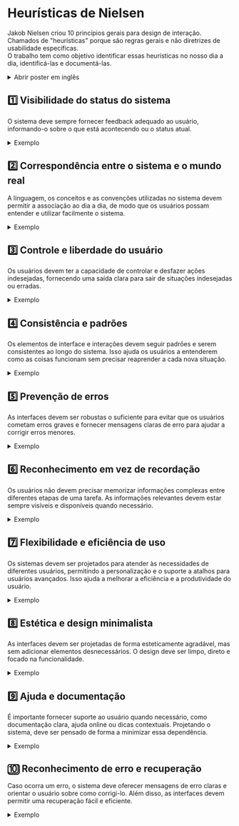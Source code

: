 # Heurísticas de Nielsen

Jakob Nielsen criou 10 princípios gerais para design de interação. <br> Chamados de "heurísticas" porque são regras gerais e não diretrizes de usabilidade específicas.
<br> O trabalho tem como objetivo identificar essas heurísticas no nosso dia a dia, identificá-las e documentá-las.

<details>
   <summary>Abrir poster em inglês</summary>
   <br>
   
   ![Heuristic](https://user-images.githubusercontent.com/100284976/223221850-5b342ffc-a610-40b4-a108-62c43bf8faa6.png)
</details>

## 1️⃣ Visibilidade do status do sistema
O sistema deve sempre fornecer feedback adequado ao usuário, informando-o sobre o que está acontecendo ou o status atual. 

<details>
   <summary>Exemplo</summary>
   Durante o carregamento de uma página da web, exibir uma barra de progresso para indicar ao usuário em qual parte do processo ele se localiza.
   <br>.
   
   ![1](https://github.com/amandavo/bertoti/assets/100284976/102bfff2-d8bb-4380-83bc-39e02a968a09)
</details>

## 2️⃣ Correspondência entre o sistema e o mundo real
A linguagem, os conceitos e as convenções utilizadas no sistema devem permitir a associação ao dia a dia, de modo que os usuários possam entender e utilizar facilmente o sistema. 

<details>
   <summary>Exemplo</summary>
   Usar ícones representativos em um aplicativo de edição de texto, como o ícone de cadeado para "bloquear" modificações de camadas, servindo como metáfora de trancar e fechar.
   <br>.
   
   ![2](https://github.com/amandavo/bertoti/assets/100284976/0363257c-c6a2-4459-bed7-716accacb89c)
</details>

## 3️⃣ Controle e liberdade do usuário
Os usuários devem ter a capacidade de controlar e desfazer ações indesejadas, fornecendo uma saída clara para sair de situações indesejadas ou erradas.

<details>
   <summary>Exemplo</summary>
   Em um aplicativo de edição de documentos, fornecer um recurso de desfazer (ou "Undo") para permitir que o usuário reverta a última ação com um simples atalho de teclado ou clique. 
   Utilizando o comando, o usuário pode facilmente recuperar o parágrafo excluído e continuar o trabalho sem perder tempo e esforço na reconstrução.
   <br>.
   
   ![3](https://github.com/amandavo/bertoti/assets/100284976/08b5ee98-4ed0-4ad9-a188-ce284ff037da)
</details>

## 4️⃣ Consistência e padrões
Os elementos de interface e interações devem seguir padrões e serem consistentes ao longo do sistema. Isso ajuda os usuários a entenderem como as coisas funcionam sem precisar reaprender a cada nova situação. 

<details>
   <summary>Exemplo</summary>
   Ao navegar pelo feed de nas redes sociais, você pode observar que cada postagem geralmente segue um layout semelhante, independentemente do conteúdo compartilhado. A foto do perfil fica no canto esquerdo e ao lado o nome do autor. Após o conteúdo da postagem, é comum encontrar botões, como "Curtir", "Comentar" e "Compartilhar".
   <br>.
   
   ![4](https://github.com/amandavo/bertoti/assets/100284976/7bcec0ab-760e-4459-a614-b4d341d1a5c2)
</details>

## 5️⃣ Prevenção de erros
As interfaces devem ser robustas o suficiente para evitar que os usuários cometam erros graves e fornecer mensagens claras de erro para ajudar a corrigir erros menores.

<details>
   <summary>Exemplo</summary>
   O sistema deve solicitar uma confirmação antes de excluir permanentemente um arquivo importante.
   <br>.
   
   ![5](https://github.com/amandavo/bertoti/assets/100284976/f70db2f7-9c7c-429e-b2fb-962499ca1329)
</details>

## 6️⃣ Reconhecimento em vez de recordação
Os usuários não devem precisar memorizar informações complexas entre diferentes etapas de uma tarefa. As informações relevantes devem estar sempre visíveis e disponíveis quando necessário.

<details>
   <summary>Exemplo</summary>
   Quando um usuário cria uma playlist de música, o aplicativo pode exibir uma seção de "Músicas recomendadas" abaixo. Tornando a experiência mais intuitiva e conveniente, permitindo que adicionem músicas com facilidade, sem a necessidade de lembrar de títulos específicos ou ter que pesquisar.
   <br>.
   
   ![6](https://github.com/amandavo/bertoti/assets/100284976/0bf0ed75-c3f9-4689-ad02-9e45d879ed05)
</details>

## 7️⃣ Flexibilidade e eficiência de uso
Os sistemas devem ser projetados para atender às necessidades de diferentes usuários, permitindo a personalização e o suporte a atalhos para usuários avançados. Isso ajuda a melhorar a eficiência e a produtividade do usuário.

<details>
   <summary>Exemplo</summary>
   Fornecer opções para personalizar as configurações de um software, como escolher o que aparecer em uma tabela para atender a pesquisa do usuário.
   <br>.
   
   ![7](https://github.com/amandavo/bertoti/assets/100284976/beb1fe84-2cfa-431e-a1f3-6173a5c4ff9f)
</details>

## 8️⃣ Estética e design minimalista
As interfaces devem ser projetadas de forma esteticamente agradável, mas sem adicionar elementos desnecessários. O design deve ser limpo, direto e focado na funcionalidade.

<details>
   <summary>Exemplo</summary>
   Sites com espaços distantes para melhorar a legibilidade e evitar a sobrecarga visual.
   <br>.
   
   ![8](https://github.com/amandavo/bertoti/assets/100284976/95394312-ab9f-41ec-a0fa-19cf1905ebf4)
</details>

## 9️⃣ Ajuda e documentação
É importante fornecer suporte ao usuário quando necessário, como documentação clara, ajuda online ou dicas contextuais. Projetando o sistema, deve ser pensado de forma a minimizar essa dependência.

<details>
   <summary>Exemplo</summary>
   Incluindo uma seção de perguntas frequentes (FAQ) para responder às dúvidas mais comuns dos usuários.
   <br>.
   
   ![9](https://github.com/amandavo/bertoti/assets/100284976/a30106ac-2a8c-4054-ab12-8a3402e0610a)
</details>

## 🔟 Reconhecimento de erro e recuperação
Caso ocorra um erro, o sistema deve oferecer mensagens de erro claras e orientar o usuário sobre como corrigi-lo. Além disso, as interfaces devem permitir uma recuperação fácil e eficiente. 

<details>
   <summary>Exemplo</summary>
   Ao preencher um formulário online, destacar campos obrigatórios em vermelho e exibir uma mensagem de erro caso sejam deixados em branco.
   <br>.
   
   ![10](https://github.com/amandavo/bertoti/assets/100284976/ba4b5236-2837-4618-9a08-fc4ee5d774f9)
</details>

